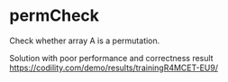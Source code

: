 # permCheck
Check whether array A is a permutation.

Solution with poor performance and correctness result https://codility.com/demo/results/trainingR4MCET-EU9/
